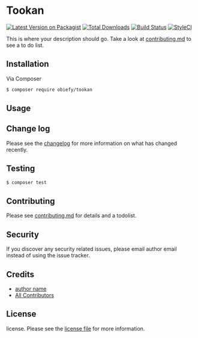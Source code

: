 # Tookan

[![Latest Version on Packagist][ico-version]][link-packagist]
[![Total Downloads][ico-downloads]][link-downloads]
[![Build Status][ico-travis]][link-travis]
[![StyleCI][ico-styleci]][link-styleci]

This is where your description should go. Take a look at [contributing.md](contributing.md) to see a to do list.

## Installation

Via Composer

``` bash
$ composer require obiefy/tookan
```

## Usage

## Change log

Please see the [changelog](changelog.md) for more information on what has changed recently.

## Testing

``` bash
$ composer test
```

## Contributing

Please see [contributing.md](contributing.md) for details and a todolist.

## Security

If you discover any security related issues, please email author email instead of using the issue tracker.

## Credits

- [author name][link-author]
- [All Contributors][link-contributors]

## License

license. Please see the [license file](license.md) for more information.

[ico-version]: https://img.shields.io/packagist/v/obiefy/tookan.svg?style=flat-square
[ico-downloads]: https://img.shields.io/packagist/dt/obiefy/tookan.svg?style=flat-square
[ico-travis]: https://img.shields.io/travis/obiefy/tookan/master.svg?style=flat-square
[ico-styleci]: https://styleci.io/repos/12345678/shield

[link-packagist]: https://packagist.org/packages/obiefy/tookan
[link-downloads]: https://packagist.org/packages/obiefy/tookan
[link-travis]: https://travis-ci.org/obiefy/tookan
[link-styleci]: https://styleci.io/repos/12345678
[link-author]: https://github.com/obiefy
[link-contributors]: ../../contributors

